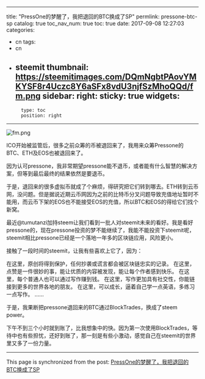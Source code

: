 
---
title: "PressOne的梦醒了，我把退回的BTC换成了SP"
permlink: pressone-btc-sp
catalog: true
toc_nav_num: true
toc: true
date: 2017-09-08 12:27:03
categories:
- cn
tags:
- cn
- steemit
thumbnail: https://steemitimages.com/DQmNgbtPAovYMKYSF8r4Uczc8Y6aSFx8vdU3njfSzMhoQQd/fm.png
sidebar:
    right:
        sticky: true
widgets:
    -
        type: toc
        position: right
---


![fm.png](https://steemitimages.com/DQmNgbtPAovYMKYSF8r4Uczc8Y6aSFx8vdU3njfSzMhoQQd/fm.png)

ICO开始被监管后，很多之前众筹的币被退回来了，我用来众筹Pressone的BTC、ETH及EOS也被退回来了。

因为认可pressone，我非常期望pressone能不退币，或者能有什么智慧的解决方案，但等到最后最终的结果依然是要退币。

于是，退回来的很多虚拟币就成了个麻烦，得研究把它们转到哪去。ETH转到云币网，没问题。但是据说近期云币网因为之前的比特币分叉问题导致充值地址暂时不能用，而云币下架的EOS也不能接受EOS的充值，所以BTC和EOS的得给它们找个新窝。

最近@tumutanzi加持steem让我们看到一批人对steemit未来的看好。我是看好pressone的，现在pressone投资的梦不能继续了，我能不能投资下steemit呢，steemit相比pressone已经是一个落地一年多的区块链应用，风险更小。

接触了一段时间的steemit，让我有些喜欢上它了，因为：

在这里，原创将得到保护，任何抄袭或谎言都会被区块链忠实的记录。
在这里，点赞是一件很妙的事，能让优质的内容被发现，能让每个作者感到快乐。
在这里，每个普通人也可以通过写作赚到钱。
在这里，写作更加具有社交性，你能链接到更多的世界各地的朋友。
在这里，可以成长，逼着自己学一点英语，多练习一点写作。
......

于是，我果断把pressone退回来的BTC通过BlockTrades，换成了steem power。

下午不到三个小时就到账了，比我想象中的快。因为第一次使用BlockTrades，等待中也有些担忧，还好到账了，那一刻是有些小激动，感觉自己在steemit的世界里又多了一份力量。

- - -

This page is synchronized from the post: [PressOne的梦醒了，我把退回的BTC换成了SP](https://steemit.com/@yellowbird/pressone-btc-sp)
